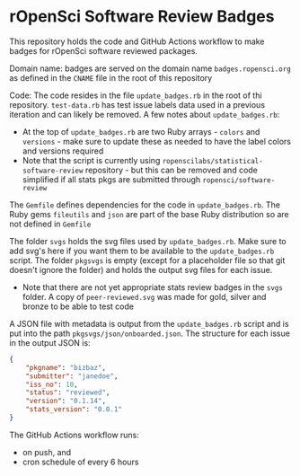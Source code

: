 rOpenSci Software Review Badges
===============================

This repository holds the code and GitHub Actions workflow to make badges for rOpenSci software reviewed packages.

Domain name: badges are served on the domain name `badges.ropensci.org` as defined in the `CNAME` file in the root of this repository

Code: The code resides in the file `update_badges.rb` in the root of thi repository. `test-data.rb` has test issue labels data used in a previous iteration and can likely be removed. A few notes about `update_badges.rb`:

- At the top of `update_badges.rb` are two Ruby arrays - `colors` and `versions` - make sure to update these as needed to have the label colors and versions required
- Note that the script is currently using `ropenscilabs/statistical-software-review` repository - but this can be removed and code simplified if all stats pkgs are submitted through `ropensci/software-review`

The `Gemfile` defines dependencies for the code in `update_badges.rb`. The Ruby gems `fileutils` and `json` are part of the base Ruby distribution so are not defined in `Gemfile`

The folder `svgs` holds the svg files used by `update_badges.rb`. Make sure to add svg's here if you want them to be available to the `update_badges.rb` script. The folder `pkgsvgs` is empty (except for a placeholder file so that git doesn't ignore the folder) and holds the output svg files for each issue.

- Note that there are not yet appropriate stats review badges in the `svgs` folder. A copy of `peer-reviewed.svg` was made for gold, silver and bronze to be able to test code

A JSON file with metadata is output from the `update_badges.rb` script and is put into the path `pkgsvgs/json/onboarded.json`. The structure for each issue in the output JSON is:

```json
{
    "pkgname": "bizbaz",
    "submitter": "janedoe",
    "iss_no": 10,
    "status": "reviewed",
    "version": "0.1.14",
    "stats_version": "0.0.1"
}
```

The GitHub Actions workflow runs: 

- on push, and
- cron schedule of every 6 hours
